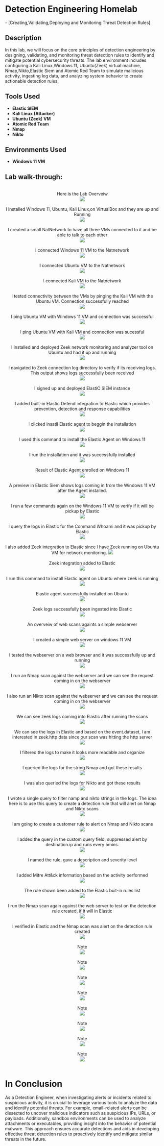 <h1>Detection Engineering Homelab</h1>
 - [Creating,Validating,Deploying and Monitoring Threat Detection Rules]

<h2>Description</h2>
In this lab, we will focus on the core principles of detection engineering by designing, validating, and monitoring threat detection rules to identify and mitigate potential cybersecurity threats. The lab environment includes configuring a Kali Linux,Windows 11, Ubuntu(Zeek) virtual machine, Nmap,Nikto,Elastic Siem and Atomic Red Team to simulate malicious activity, ingesting log data, and analyzing system behavior to create actionable detection rules.
<br />

<h2>Tools Used</h2>

- <b>Elastic SIEM</b> 
- <b>Kali Linux (Attacker)</b> 
- <b>Ubuntu (Zeek) VM</b> 
- <b>Atomic Red Team</b>
- <b>Nmap</b>
- <b>Nikto</b>



<h2>Environments Used </h2>

- <b>Windows 11 VM</b>
  

<h2>Lab walk-through:</h2>
<p align="center">
<br/>
Here is the Lab Overveiw<br/>
<img src="https://i.postimg.cc/qR84jBzL/Screenshot-2024-12-11-200416.png" />
<br />
<br />
I installed Windows 11, Ubuntu, Kali Linux,on VirtualBox and they are up and Running<br/>
<img src="https://i.postimg.cc/Zn1JY9B6/Screenshot-2024-12-13-231314.png"/>
<br />
<br />
I created a small NatNetwork to have all three VMs connected to it and be able to talk to each other<br/>
<img src="https://i.postimg.cc/VNQh4qMx/Screenshot-2024-12-11-152317.png"/>
<br />
<br />
I connected Windows 11 VM to the Natnetwork<br/>
<img src="https://i.postimg.cc/MTZdrdGF/Screenshot-2024-12-13-234149.png" />
<br />
<br />
I connected Ubuntu VM to the Natnetwork<br/>
<img src="https://i.postimg.cc/pX3cXf0m/Screenshot-2024-12-11-152424.png" />
<br />
<br />
I connected Kali VM to the Natnetwork<br/>
<img src="https://i.postimg.cc/BQvtQD8f/Screenshot-2024-12-11-152445.png" />
<br />
<br />
I tested connectivity between the VMs by pinging the Kali VM with the Ubuntu VM. Connection successfully reached <br/>
<img src="https://i.postimg.cc/7ZFLVWKq/Screenshot-2024-12-11-152553.png" />
<br />
<br />
I ping Ubuntu VM with Windows 11 VM and connection was successful<br/>
<img src="https://i.postimg.cc/BQtQG0yq/Screenshot-2024-12-11-153357.png" /> 
<br />
<br />
I ping Ubuntu VM with Kali VM and connection was sucessful<br/>
<img src="https://i.postimg.cc/nL1tDR5R/Screenshot-2024-12-11-153837.png" />
<br />
<br />
I installed and deployed Zeek network monitoring and analyzer tool on Ubuntu and had it up and running <br/>
<img src="https://i.postimg.cc/qRCSG1ZH/Screenshot-2024-12-11-190957.png" />
<br />
<br />
I navigated to Zeek connection log directory to verify if its receiving logs. This output shows logs successfully been received<br/>
<img src="https://i.postimg.cc/x1SC3RZf/Screenshot-2024-12-14-135740.png" />
<br />
<br />
I signed up and deployed ElastiC SIEM instance  <br/>
<img src="https://i.postimg.cc/28HGV42Q/Screenshot-2024-12-11-192543.png" />
<br />
<br />
I added built-in Elastic Defend integration to Elastic which provides prevention, detection and response capabilities<br/> 
<img src="https://i.postimg.cc/pTYYx8mn/Screenshot-2024-12-11-193851.png" />
<br />
<br />
 I clicked insatll Elastic agent to beggin the installation<br />
<img src="https://i.postimg.cc/4NK7QVXb/Screenshot-2024-12-11-194031.png" />
<br />
<br />
I used this command to install the Elastic Agent on Windows 11 <br/> 
<img src="https://i.postimg.cc/5NZH7y0c/Screenshot-2024-12-11-194405.png"/>
<br />
<br />
I run the installation and it was successfully installed <br/> 
<img src="https://i.postimg.cc/C5R1JppL/Screenshot-2024-12-12-111637.png"/>
<br />
<br />
Result of Elastic Agent enrolled on Windows 11<br/>
<img src="https://i.postimg.cc/nzzccfzY/Screenshot-2024-12-12-112010.png" />
<br />
<br />
A preview in Elastic Siem shows logs coming in from the Windows 11 VM after the Agent installed. <br/>
<img src="https://i.postimg.cc/1R8wJLHq/Screenshot-2024-12-12-114339.png" />
<br />
<br />
I run a few commands again on the Windows 11 VM to verify if it will be pickup by Elastic <br/>
<img src="https://i.postimg.cc/3NnYpLcC/Screenshot-2024-12-12-150440.png" />
<br />
<br />
I query the logs in Elastic for the Command Whoami and it was pickup by Elastic<br/>
<img src="https://i.postimg.cc/9Q2YzLjN/Screenshot-2024-12-12-151024.png" />
<br />
<br />
I also added Zeek integration to Elastic since I have Zeek running on Ubuntu VM for network monitoring.
<img src="https://i.postimg.cc/ZnN94z7s/Screenshot-2024-12-12-114804.png" />
<br />
<br />
Zeek integration added to Elastic <br/>
<img src="https://i.postimg.cc/wMYq5y2F/Screenshot-2024-12-12-130920.png" />
<br />
<br />
I run this command to install Elastic agent on Ubuntu where zeek is running<br/>
<img src="https://i.postimg.cc/85SkMft4/Screenshot-2024-12-12-130947.png" />
<br />
<br />
Elastic agent successfully installed on Ubuntu <br/>
<img src="https://i.postimg.cc/N0XZ6Nnq/Screenshot-2024-12-12-131233.png" />
<br />
<br />
Zeek logs successfully been ingested into Elastic<br/>
<img src="https://i.postimg.cc/Y9Z5Y5rH/Screenshot-2024-12-12-135111.png" />
<br />
<br />
An overveiw of web scans againts a simple webserver<br/>
<img src="https://i.postimg.cc/ydJSR1fg/Screenshot-2024-12-12-164810.png" />
<br />
<br />
I created a simple web server on windows 11 VM <br/>
<img src="https://i.postimg.cc/jSKN1rjm/Screenshot-2024-12-12-170102.png" />
<br />
<br />
I tested the webserver on a web browser and it was successfully up and running<br/>
<img src="https://i.postimg.cc/NMhQNQsr/Screenshot-2024-12-12-173516.png" />
<br />
<br />
I run an Nmap scan against the webserver and we can see the request coming in on the webserver<br/>
<img src="https://i.postimg.cc/8zp0JpRv/Screenshot-2024-12-13-015514.png" />
<br />
<br />
I also run an Nikto scan against the webserver and we can see the request coming in on the webserver<br/>
<img src="https://i.postimg.cc/sfkjtwBr/Screenshot-2024-12-13-021655.png" />
<br />
<br />
We can see zeek logs coming into Elastic after running the scans<br/>
<img src="https://i.postimg.cc/636Mxvps/Screenshot-2024-12-12-135059.png" />
<br />
<br />
We can see the logs in Elastic and based on the event.dataset, I am interested in zeek.http data since our scan was hitting the http server<br/>
<img src="https://i.postimg.cc/0y9BGQLB/Screenshot-2024-12-12-235010.png" />
<br />
<br />
I filtered the logs to make it looks more readable and organize<br/>
<img src="https://i.postimg.cc/SNy7ZFFm/Screenshot-2024-12-13-001211.png" />
<br />
<br />
I queried the logs for the string Nmap and got these results<br/>
<img src="https://i.postimg.cc/KY4yBCnN/Screenshot-2024-12-15-233043.png" />
<br />
<br />
I was also queried the logs for Nikto and got these results <br/>
<img src="https://i.postimg.cc/zvMzRYTT/Screenshot-2024-12-13-010902.png" />
<br />
<br />
I wrote a single query to filter namp and nikto strings in the logs. The idea here is to use this query to create a detection rule that will alert on Nmap and Nikto scans  <br/>
<img src="https://i.postimg.cc/tTWwzQ0h/Screenshot-2024-12-15-000525.png" />
<br />
<br />
I am going to create a customer rule to alert on Nmap and Nikto scans <br/>
<img src="https://i.postimg.cc/Bb3yYYsR/Screenshot-2024-12-13-012448.png" />
<br />
<br />
I added the query in the custom query field, suppressed alert by destination.ip and runs every 5mins.<br/>
<img src="https://i.postimg.cc/QxXwcyfT/Screenshot-2024-12-13-012709.png" />
<br />
<br />
I named the rule, gave a description and severity level<br/>
<img src="https://i.postimg.cc/3RZhB6tX/Screenshot-2024-12-13-012941.png" />
<br />
<br />
I added Mitre Att&ck information based on the activity performed<br/>
<img src="https://i.postimg.cc/jSJr9C8d/Screenshot-2024-12-13-013747.png" />
<br />
<br />
The rule shown been added to the Elastic buit-in rules list<br/>
<img src="https://i.postimg.cc/4d05r42s/Screenshot-2024-12-15-002827.png" />
<br />
<br />
I run the Nmap scan again against the web server to test on the detection rule created, if it will in Elastic <br/>
<img src="https://i.postimg.cc/GtSZg1Gy/Screenshot-2024-12-13-015514.png" />
<br />
<br />
I verified in Elastic and the Nmap scan was alert on the detection rule created <br/>
<img src="https://i.postimg.cc/Z5N1H2RW/Screenshot-2024-12-13-020636.png" />
<br />
<br />
 Note<br/>
<img src="https://i.postimg.cc/9F9DPXGZ/Screenshot-2024-12-15-005711.png" />
<br />
<br />
 Note<br/>
<img src="https://i.postimg.cc/23N89v4v/Screenshot-2024-12-14-220056.png" />
<br />
<br />
Note<br/>
<img src="https://i.postimg.cc/x81KTX8W/Screenshot-2024-12-15-011355.png" />
<br />
<br />
Note<br/>
<img src="https://i.postimg.cc/3w4C2QJq/Screenshot-2024-12-13-154524.png" />
<br />
<br />
Note<br/>
<img src="https://i.postimg.cc/L5jnSRBr/Screenshot-2024-12-15-013719.png" />
<br />
<br />
Note<br/>
<img src="https://i.postimg.cc/jdV7F3Qp/Screenshot-2024-12-13-190205.png" />
<br />
<br />
Note<br/>
<img src="https://i.postimg.cc/nh3Mp3Bc/Screenshot-2024-12-13-190608.png" />
<br />
<br />
Note<br/>
<img src="https://i.postimg.cc/5y8qRhHt/Screenshot-2024-12-15-015920.png" />
<br />
<br />
<h1>In Conclusion</h2>
As a Detection Engineer, when investigating alerts or incidents related to suspicious activity, it is crucial to leverage various tools to analyze the data and identify potential threats. For example, email-related alerts can be dissected to uncover malicious indicators such as suspicious IPs, URLs, or payloads. Additionally, sandbox environments can be used to analyze attachments or executables, providing insight into the behavior of potential malware. This approach ensures accurate detections and aids in developing effective threat detection rules to proactively identify and mitigate similar threats in the future.
</p>

